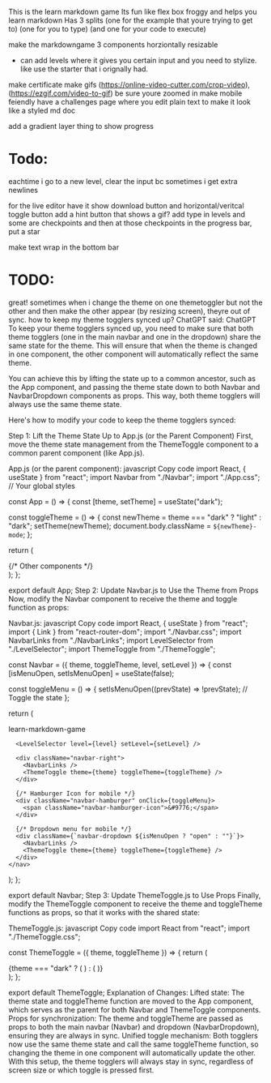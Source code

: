 This is the learn markdown game
Its fun like flex box froggy
and helps you learn markdown
Has 3 splits (one for the example that youre trying to get to) (one for you to type) (and one for your code to execute)



make the markdowngame 3 components horziontally resizable
- can add levels where it gives you certain input and you need to stylize. like use the starter that i orignally had.

make certificate
make gifs (https://online-video-cutter.com/crop-video), (https://ezgif.com/video-to-gif) be sure youre zoomed in 
make mobile feiendly
have a challenges page where you edit plain text to make it look like a styled md doc

add a gradient layer thing to show progress

# Todo:
eachtime i go to a new level, clear the input bc sometimes i get extra newlines

for the live editor have it show download button and horizontal/veritcal toggle button
add a hint button that shows a gif?
add type in levels and some are checkpoints and then at those checkpoints in the progress bar, put a star

make text wrap in the bottom bar

# TODO:
great! sometimes when i change the theme on one themetoggler but not the other and then make the other appear (by resizing screen), theyre out of sync. how to keep my theme togglers synced up?
ChatGPT said:
ChatGPT
To keep your theme togglers synced up, you need to make sure that both theme togglers (one in the main navbar and one in the dropdown) share the same state for the theme. This will ensure that when the theme is changed in one component, the other component will automatically reflect the same theme.

You can achieve this by lifting the state up to a common ancestor, such as the App component, and passing the theme state down to both Navbar and NavbarDropdown components as props. This way, both theme togglers will always use the same theme state.

Here's how to modify your code to keep the theme togglers synced:

Step 1: Lift the Theme State Up to App.js (or the Parent Component)
First, move the theme state management from the ThemeToggle component to a common parent component (like App.js).

App.js (or the parent component):
javascript
Copy code
import React, { useState } from "react";
import Navbar from "./Navbar";
import "./App.css"; // Your global styles

const App = () => {
  const [theme, setTheme] = useState("dark");

  const toggleTheme = () => {
    const newTheme = theme === "dark" ? "light" : "dark";
    setTheme(newTheme);
    document.body.className = `${newTheme}-mode`;
  };

  return (
    <div>
      <Navbar theme={theme} toggleTheme={toggleTheme} />
      {/* Other components */}
    </div>
  );
};

export default App;
Step 2: Update Navbar.js to Use the Theme from Props
Now, modify the Navbar component to receive the theme and toggle function as props:

Navbar.js:
javascript
Copy code
import React, { useState } from "react";
import { Link } from "react-router-dom";
import "./Navbar.css";
import NavbarLinks from "./NavbarLinks";
import LevelSelector from "./LevelSelector";
import ThemeToggle from "./ThemeToggle";

const Navbar = ({ theme, toggleTheme, level, setLevel }) => {
  const [isMenuOpen, setIsMenuOpen] = useState(false);

  const toggleMenu = () => {
    setIsMenuOpen((prevState) => !prevState); // Toggle the state
  };

  return (
    <nav className="navbar">
      <Link to="/" className="navbar-title">
        learn-markdown-game
      </Link>

      <LevelSelector level={level} setLevel={setLevel} />

      <div className="navbar-right">
        <NavbarLinks />
        <ThemeToggle theme={theme} toggleTheme={toggleTheme} />
      </div>

      {/* Hamburger Icon for mobile */}
      <div className="navbar-hamburger" onClick={toggleMenu}>
        <span className="navbar-hamburger-icon">&#9776;</span>
      </div>

      {/* Dropdown menu for mobile */}
      <div className={`navbar-dropdown ${isMenuOpen ? "open" : ""}`}>
        <NavbarLinks />
        <ThemeToggle theme={theme} toggleTheme={toggleTheme} />
      </div>
    </nav>
  );
};

export default Navbar;
Step 3: Update ThemeToggle.js to Use Props
Finally, modify the ThemeToggle component to receive the theme and toggleTheme functions as props, so that it works with the shared state:

ThemeToggle.js:
javascript
Copy code
import React from "react";
import "./ThemeToggle.css";

const ThemeToggle = ({ theme, toggleTheme }) => {
  return (
    <div className="theme-toggle" onClick={toggleTheme}>
      {theme === "dark" ? (
        <i className="fas fa-sun toggle-icon"></i>
      ) : (
        <i className="fas fa-moon toggle-icon"></i>
      )}
    </div>
  );
};

export default ThemeToggle;
Explanation of Changes:
Lifted state: The theme state and toggleTheme function are moved to the App component, which serves as the parent for both Navbar and ThemeToggle components.
Props for synchronization: The theme and toggleTheme are passed as props to both the main navbar (Navbar) and dropdown (NavbarDropdown), ensuring they are always in sync.
Unified toggle mechanism: Both togglers now use the same theme state and call the same toggleTheme function, so changing the theme in one component will automatically update the other.
With this setup, the theme togglers will always stay in sync, regardless of screen size or which toggle is pressed first.